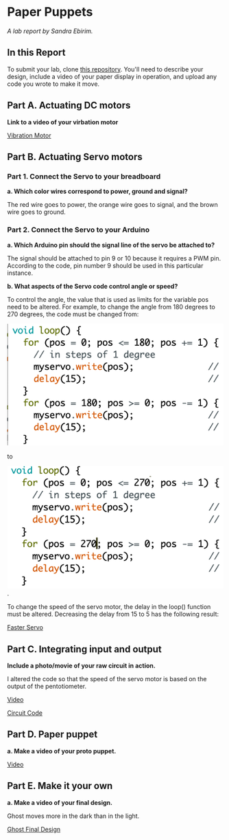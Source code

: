 # Paper Puppets

*A lab report by Sandra Ebirim.*

## In this Report

To submit your lab, clone [this repository](https://github.com/FAR-Lab/IDD-Fa18-Lab4). You'll need to describe your design, include a video of your paper display in operation, and upload any code you wrote to make it move.

## Part A. Actuating DC motors

**Link to a video of your virbation motor**

[Vibration Motor](https://www.youtube.com/watch?v=jXh6Pbm6ISY&feature=youtu.be)



## Part B. Actuating Servo motors

### Part 1. Connect the Servo to your breadboard

**a. Which color wires correspond to power, ground and signal?**

The red wire goes to power, the orange wire goes to signal, and the brown wire goes to ground. 

### Part 2. Connect the Servo to your Arduino

**a. Which Arduino pin should the signal line of the servo be attached to?**

The signal should be attached to pin 9 or 10 because it requires a PWM pin. According to the code, pin number 9 should be used in this particular instance. 

**b. What aspects of the Servo code control angle or speed?**

To control the angle, the value that is used as limits for the variable pos need to be altered. For example, to change the angle from 180 degrees to 270 degrees, the code must be changed from: 

![before](https://github.com/sandraebirim/IDD-Fa19-Lab4/blob/master/before.png)

to

![after](https://github.com/sandraebirim/IDD-Fa19-Lab4/blob/master/after.png).

To change the speed of the servo motor, the delay in the loop() function must be altered. Decreasing the delay from 15 to 5 has the following result: 

[Faster Servo](https://www.youtube.com/watch?v=d9DlvF41WF8&feature=youtu.be)


## Part C. Integrating input and output

**Include a photo/movie of your raw circuit in action.**

I altered the code so that the speed of the servo motor is based on the output of the pentotiometer.

[Video](https://www.youtube.com/watch?v=2rkcp7yW368&feature=youtu.be)

[Circuit Code](https://github.com/sandraebirim/IDD-Fa19-Lab4/blob/master/PentServo.ino)


## Part D. Paper puppet

**a. Make a video of your proto puppet.**

[Video](https://www.youtube.com/watch?v=CTDGOM_rDu0&feature=youtu.be)

## Part E. Make it your own

**a. Make a video of your final design.**

Ghost moves more in the dark than in the light. 

[Ghost Final Design](https://www.youtube.com/watch?v=b5Ck_G1WbTU&feature=youtu.be)

 
